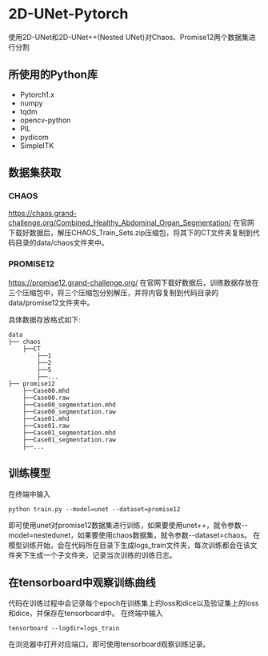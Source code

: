 # 2D-UNet-Pytorch
使用2D-UNet和2D-UNet++(Nested UNet)对Chaos、Promise12两个数据集进行分割
## 所使用的Python库
- Pytorch1.x
- numpy
- tqdm
- opencv-python
- PIL
- pydicom
- SimpleITK
## 数据集获取
### CHAOS
https://chaos.grand-challenge.org/Combined_Healthy_Abdominal_Organ_Segmentation/
在官网下载好数据后，解压CHAOS_Train_Sets.zip压缩包，将其下的CT文件夹复制到代码目录的data/chaos文件夹中。

### PROMISE12
https://promise12.grand-challenge.org/
在官网下载好数据后，训练数据存放在三个压缩包中，将三个压缩包分别解压，并将内容复制到代码目录的data/promise12文件夹中。

具体数据存放格式如下:

    data
    ├── chaos
        ├──CT
            ├──1
            ├──2
            ├──5
            ├──...
    ├── promise12
        ├──Case00.mhd
        ├──Case00.raw
        ├──Case00_segmentation.mhd
        ├──Case00_segmentation.raw
        ├──Case01.mhd
        ├──Case01.raw
        ├──Case01_segmentation.mhd
        ├──Case01_segmentation.raw
        ├──...
## 训练模型
在终端中输入 

    python train.py --model=unet --dataset=promise12
即可使用unet对promise12数据集进行训练，如果要使用unet++，就令参数--model=nestedunet，如果要使用chaos数据集，就令参数--dataset=chaos。
在模型训练开始，会在代码所在目录下生成logs_train文件夹，每次训练都会在该文件夹下生成一个子文件夹，记录当次训练的训练日志。
## 在tensorboard中观察训练曲线
代码在训练过程中会记录每个epoch在训练集上的loss和dice以及验证集上的loss和dice，并保存在tensorboard中。
在终端中输入

    tensorboard --logdir=logs_train
在浏览器中打开对应端口，即可使用tensorboard观察训练记录。

